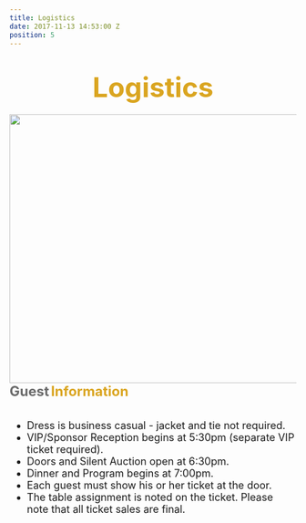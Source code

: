 ```yaml
---
title: Logistics
date: 2017-11-13 14:53:00 Z
position: 5
---
```


<html>
<div style="text-align: center;">
<h1><b>
<font size="30" color="GoldenRod">Logistics</font>
</b>
</h1>
</div>
<img src="https://lh3.googleusercontent.com/BixP06z7fPkqx6eR508l_hS6qOghrENGoSPVnIfMenQw1u4rDuQxuz7yazNYv-JfnDCguHJb0SupAbZB3pqbsrFMlAgj91SsJcRqO7J4DxeP2ny7oPgJot2k1ywzlTMWo1w_wAjkGnvyZsMIyODsEGaYtbnJVjYe9pVvC8-Zb3FgUSx3x1GZlNeQP5c0ZCMjUHOdW4qR778NPZ2HVfwsDY9o2gEQlmlW6_-eOY1gpUuKJHqYqfDYQwOYDdPei6rOLiWnEDunRle1RMlUgmrvvj7_W_pOtFhEts1B1SfKBj-Erp4f2Tlv5k7HgNeggp7QdbIUbbBgYa1WcdA3MldNpHLeYqZR_8Dmq4dbpI5H8EF8Vjgj3lphwgrCcBbkHxUwvjHZbzsv2SEwBAA2O9bddtpBhgGMGZ6oQM2uO2Zom4LL4yucFBUR621sVMX8qO2IvQoV9v5o_ij9BGBes4xWoXSn2Y12m5MIkJq2kSy1mcsh8eDi42LWWGBtEHJ8gqORPwaTCZo6swEiN9ecRm4xRwLQjNN_vOXPQvjS3mZpbO9DwBIAajig32YEU0HQVQqBT5PIvHpgO8xnpXolLTKxYaIlU3xLESZdCq1LBndLgg=w1439-h395-no" align="middle" Height="472" Width="1721">

<div><b>
<font size="5" color="DimGray">Guest</font>
<font size="5" color="GoldenRod"> Information</font>
</b>
</div>
<br>
<div>
<font size="4">
<ul style="list-style-type:disc">
<li>Dress is business casual - jacket and tie not required.</li>
<li>VIP/Sponsor Reception begins at 5:30pm (separate VIP ticket required).</li>
<li>Doors and Silent Auction open at 6:30pm.</li>
<li>Dinner and Program begins at 7:00pm.</li> 
<li>Each guest must show his or her ticket at the door.</li> 
<li>The table assignment is noted on the ticket. Please note that all ticket sales are final.</li>
